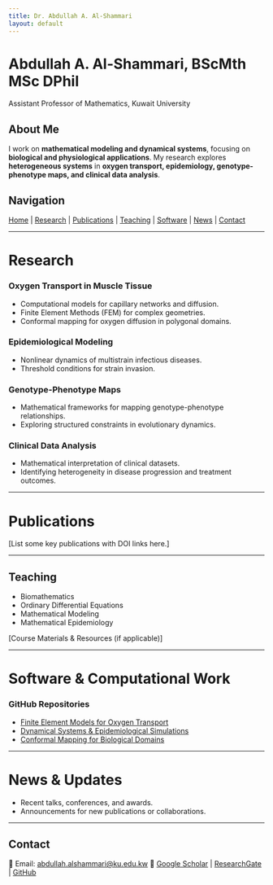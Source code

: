 ```yaml
---
title: Dr. Abdullah A. Al-Shammari
layout: default
---
```


# **Abdullah A. Al-Shammari, BScMth MSc DPhil**  
Assistant Professor of Mathematics, Kuwait University  

## **About Me**  
I work on **mathematical modeling and dynamical systems**, focusing on **biological and physiological applications**. My research explores **heterogeneous systems** in **oxygen transport, epidemiology, genotype-phenotype maps, and clinical data analysis**.  

## **Navigation**  
[Home](index.md) | [Research](research.md) | [Publications](publications.md) | [Teaching](teaching.md) | [Software](software.md) | [News](news.md) | [Contact](contact.md)  

---

# **Research**  
### **Oxygen Transport in Muscle Tissue**  
- Computational models for capillary networks and diffusion.  
- Finite Element Methods (FEM) for complex geometries.  
- Conformal mapping for oxygen diffusion in polygonal domains.  

### **Epidemiological Modeling**  
- Nonlinear dynamics of multistrain infectious diseases.  
- Threshold conditions for strain invasion.  

### **Genotype-Phenotype Maps**  
- Mathematical frameworks for mapping genotype-phenotype relationships.  
- Exploring structured constraints in evolutionary dynamics.  

### **Clinical Data Analysis**  
- Mathematical interpretation of clinical datasets.  
- Identifying heterogeneity in disease progression and treatment outcomes.  

---

# **Publications**  
[List some key publications with DOI links here.]  

---

## **Teaching**  
- Biomathematics    
- Ordinary Differential Equations
- Mathematical Modeling
- Mathematical Epidemiology

[Course Materials & Resources (if applicable)]  

---

# **Software & Computational Work**  
### **GitHub Repositories**  
- [Finite Element Models for Oxygen Transport](#)  
- [Dynamical Systems & Epidemiological Simulations](#)  
- [Conformal Mapping for Biological Domains](#)  

---

# **News & Updates**  
- Recent talks, conferences, and awards.  
- Announcements for new publications or collaborations.  

---

## **Contact**  
📧 Email: [abdullah.alshammari@ku.edu.kw](mailto:abdullah.alshammari@ku.edu.kw)
🔗 [Google Scholar](https://scholar.google.com/citations?hl=en&user=4hTO4WMAAAAJ) | [ResearchGate](https://www.researchgate.net/profile/Abdullah-Al-Shammari-2) | [GitHub](https://github.com/shammari)
